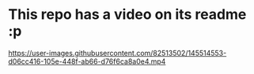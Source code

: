 # This repo has a video on its readme :p



https://user-images.githubusercontent.com/82513502/145514553-d06cc416-105e-448f-ab66-d76f6ca8a0e4.mp4

